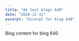 ```yaml
---
title: "Ak test blogs 640"
date: "2024-12-31"
excerpt: "Excerpt for blog 640"
---
```


Blog content for blog 640